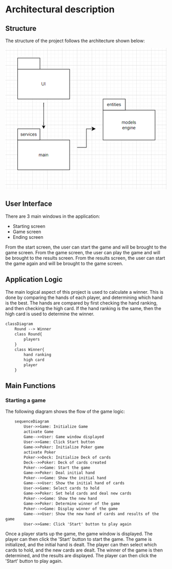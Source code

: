 # Architectural description
## Structure
The structure of the project follows the architecture shown below:

![Diagram](./pictures/architecture.png)

## User Interface
There are 3 main windows in the application:
* Starting screen
* Game screen
* Ending screen

From the start screen, the user can start the game and will be brought to the game screen. From the game screen, the user can play the game and will be brought to the results screen. From the results screen, the user can start the game again and will be brought to the game screen.

## Application Logic
The main logical aspect of this project is used to calculate a winner. This is done by comparing the hands of each player, and determining which hand is the best. The hands are compared by first checking the hand ranking, and then checking the high card. If the hand ranking is the same, then the high card is used to determine the winner. 
```mermaid
classDiagram
    Round --> Winner
    class Round{
        players
    }
    class Winner{
        hand ranking
        high card
        player
    }
```
## Main Functions
### Starting a game
The following diagram shows the flow of the game logic:
```mermaid
    sequenceDiagram
        User->>Game: Initialize Game
        activate Game
        Game-->>User: Game window displayed
        User->>Game: Click Start button
        Game->>Poker: Initialize Poker game
        activate Poker
        Poker->>Deck: Initialize Deck of cards
        Deck-->>Poker: Deck of cards created
        Poker-->>Game: Start the game
        Game->>Poker: Deal initial hand
        Poker-->>Game: Show the initial hand
        Game-->>User: Show the initial hand of cards
        User->>Game: Select cards to hold
        Game->>Poker: Set held cards and deal new cards
        Poker-->>Game: Show the new hand
        Game->>Poker: Determine winner of the game
        Poker-->>Game: Display winner of the game
        Game-->>User: Show the new hand of cards and results of the game
        User->>Game: Click 'Start' button to play again
```

Once a player starts up the game, the game window is displayed. The player can then click the 'Start' button to start the game. The game is initialized, and the initial hand is dealt. The player can then select which cards to hold, and the new cards are dealt. The winner of the game is then determined, and the results are displayed. The player can then click the 'Start' button to play again.